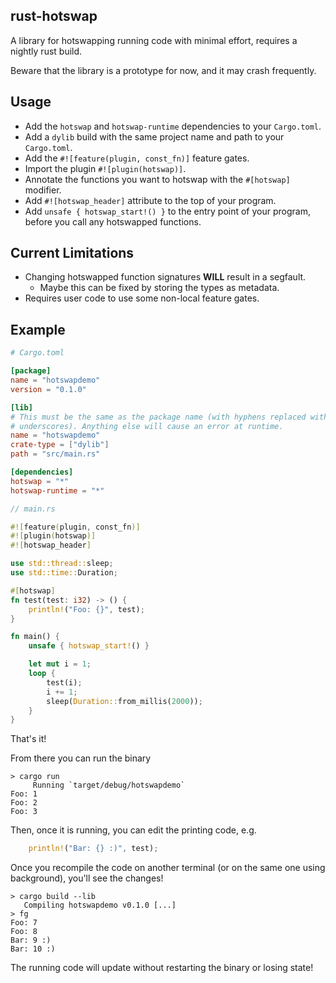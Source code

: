 ## rust-hotswap
A library for hotswapping running code with minimal effort, requires a nightly
rust build.

Beware that the library is a prototype for now, and it may crash frequently.

## Usage
- Add the `hotswap` and `hotswap-runtime` dependencies to your `Cargo.toml`.
- Add a `dylib` build with the same project name and path to your `Cargo.toml`.
- Add the `#![feature(plugin, const_fn)]` feature gates.
- Import the plugin `#![plugin(hotswap)]`.
- Annotate the functions you want to hotswap with the `#[hotswap]` modifier.
- Add `#![hotswap_header]` attribute to the top of your program.
- Add `unsafe { hotswap_start!() }` to the entry point of your program, before
  you call any hotswapped functions.

## Current Limitations
- Changing hotswapped function signatures **WILL** result in a segfault.
  - Maybe this can be fixed by storing the types as metadata.
- Requires user code to use some non-local feature gates.

## Example
```toml
# Cargo.toml

[package]
name = "hotswapdemo"
version = "0.1.0"

[lib]
# This must be the same as the package name (with hyphens replaced with
# underscores). Anything else will cause an error at runtime.
name = "hotswapdemo"
crate-type = ["dylib"]
path = "src/main.rs"

[dependencies]
hotswap = "*"
hotswap-runtime = "*"
```

```rust
// main.rs

#![feature(plugin, const_fn)]
#![plugin(hotswap)]
#![hotswap_header]

use std::thread::sleep;
use std::time::Duration;

#[hotswap]
fn test(test: i32) -> () {
    println!("Foo: {}", test);
}

fn main() {
    unsafe { hotswap_start!() }

    let mut i = 1;
    loop {
        test(i);
        i += 1;
        sleep(Duration::from_millis(2000));
    }
}

```

That's it!

From there you can run the binary

```
> cargo run
     Running `target/debug/hotswapdemo`
Foo: 1
Foo: 2
Foo: 3
```

Then, once it is running, you can edit the printing code, e.g.

```rust
    println!("Bar: {} :)", test);
```

Once you recompile the code on another terminal (or on the same one using
background), you'll see the changes!

```
> cargo build --lib
   Compiling hotswapdemo v0.1.0 [...]
> fg
Foo: 7
Foo: 8
Bar: 9 :)
Bar: 10 :)
```

The running code will update without restarting the binary or losing state!

